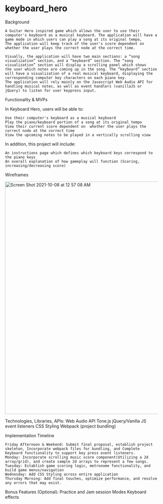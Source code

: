 # keyboard_hero

Background

    A Guitar Hero inspired game which allows the user to use their computer's keyboard as a musical keyboard. The application will have a game mode in which users can play a song at its original tempo, 
    The application will keep track of the user's score dependent on whether the user plays the correct node at the correct time.  

    Visually, the application will have two main sections: a “song visualization” section, and a “keyboard” section. The “song visualization” section will display a scrolling panel which shows 
    the user which notes are coming up in the song. The “keyboard” section will have a visualization of a real musical keyboard, displaying the corresponding computer key characters on each piano key.
    The application will rely mainly on the Javascript Web Audio API for handling musical notes, as well as event handlers (vanillaJS or jQuery) to listen for user keypress input.


Functionality & MVPs

  In Keyboard Hero, users will be able to:

    Use their computer's keyboard as a musical keyboard
    Play the piano/keyboard portion of a song at its original tempo
    View their current score dependent on  whether the user plays the correct node at the correct time
    View the upcoming notes to be played in a vertically scrolling view

  In addition, this project will include:

    An instructions page which defines which keyboard keys correspond to the piano keys
    An overall explanation of how gameplay will function (Scoring, increasing/decreasing score)

Wireframes

<img width="764" alt="Screen Shot 2021-10-08 at 12 57 08 AM" src="https://user-images.githubusercontent.com/26657117/136500784-79a78023-b287-45ad-89a6-fb9b6aa5101b.png">


Technologies, Libraries, APIs:
    Web Audio API
    Tone.js
    jQuery/Vanilla JS event listeners
    CSS Styling
    Webpack (project bundling)

Implementation Timeline

    Friday Afternoon & Weekend: Submit final proposal, establish project skeleton, Incorporate webpack files for bundling, and Complete Keyboard functionality to support key press event listeners.
    Monday: Incorporate scrolling music score component(Utilizing a 2d array/grid), and create sample 2d arrays to represent a few songs.
    Tuesday: Establish game scoring logic, metronome functionality, and build game menus/navigation
    Wednesday: Add CSS Styling across entire application
    Thursday Morning: Add final touches, optimize performance, and resolve any errors that may exist.

Bonus Features (Optional):
    Practice and Jam session Modes
    Keyboard effects
